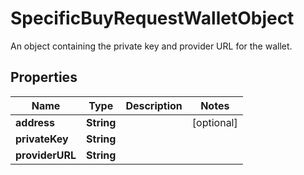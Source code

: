 

# SpecificBuyRequestWalletObject

An object containing the private key and provider URL for the wallet.

## Properties

| Name | Type | Description | Notes |
|------------ | ------------- | ------------- | -------------|
|**address** | **String** |  |  [optional] |
|**privateKey** | **String** |  |  |
|**providerURL** | **String** |  |  |



